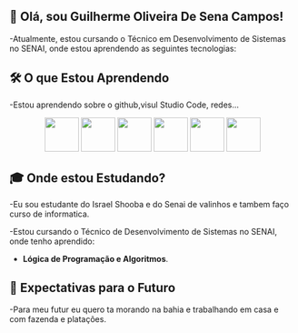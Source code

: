 ## 🚀 Olá, sou Guilherme Oliveira De Sena Campos!
 -Atualmente, estou cursando o Técnico em Desenvolvimento de Sistemas no SENAI, onde estou aprendendo as seguintes tecnologias:


## 🛠️ O que Estou Aprendendo ##

-Estou aprendendo sobre o github,visul Studio Code, redes...




<div align="center">
  <img src="https://cdn.jsdelivr.net/gh/devicons/devicon/icons/javascript/javascript-original.svg" width="60" />
  <img src="https://cdn.jsdelivr.net/gh/devicons/devicon/icons/html5/html5-original.svg" width="60" />
  <img src="https://cdn.jsdelivr.net/gh/devicons/devicon/icons/css3/css3-original.svg" width="60" />
  <img src="https://cdn.jsdelivr.net/gh/devicons/devicon/icons/nodejs/nodejs-original.svg" width="60" />
  <img src="https://cdn.jsdelivr.net/gh/devicons/devicon/icons/react/react-original.svg" width="60" />
  <img src="https://cdn.jsdelivr.net/gh/devicons/devicon/icons/postgresql/postgresql-original.svg" width="60" />
</div>

## 🎓 Onde estou Estudando? ##

-Eu sou estudante do Israel Shooba e do Senai de valinhos e tambem faço curso de informatica.

-Estou cursando o Técnico de Desenvolvimento de Sistemas no SENAI, onde tenho aprendido:
- **Lógica de Programação e Algoritmos**.

## 🎯 Expectativas para o Futuro ##


 -Para meu futur eu quero ta morando na bahia e trabalhando em casa e com fazenda e platações.


